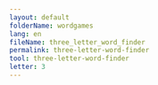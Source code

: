 ```yaml
---
layout: default
folderName: wordgames
lang: en
fileName: three_letter_word_finder
permalink: three-letter-word-finder
tool: three-letter-word-finder
letter: 3
---
```

